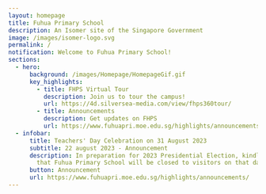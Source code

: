 ```yaml
---
layout: homepage
title: Fuhua Primary School
description: An Isomer site of the Singapore Government
image: /images/isomer-logo.svg
permalink: /
notification: Welcome to Fuhua Primary School!
sections:
  - hero:
      background: /images/Homepage/HomepageGif.gif
      key_highlights:
        - title: FHPS Virtual Tour
          description: Join us to tour the campus!
          url: https://4d.silversea-media.com/view/fhps360tour/
        - title: Announcements
          description: Get updates on FHPS
          url: https://www.fuhuapri.moe.edu.sg/highlights/announcements/
  - infobar:
      title: Teachers' Day Celebration on 31 August 2023
      subtitle: 22 august 2023 - Announcement
      description: In preparation for 2023 Presidential Election, kindly take note
        that Fuhua Primary School will be closed to visitors on that day.
      button: Announcement
      url: https://www.fuhuapri.moe.edu.sg/highlights/announcements/
---
```

